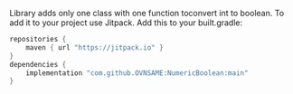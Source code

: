 Library adds only one class with one function toconvert int to boolean.
To add it to your project use Jitpack. Add this to your built.gradle:
```built.gradle
repositories {
    maven { url "https://jitpack.io" }
}
dependencies {
    implementation "com.github.OVNSAME:NumericBoolean:main"
}
```
